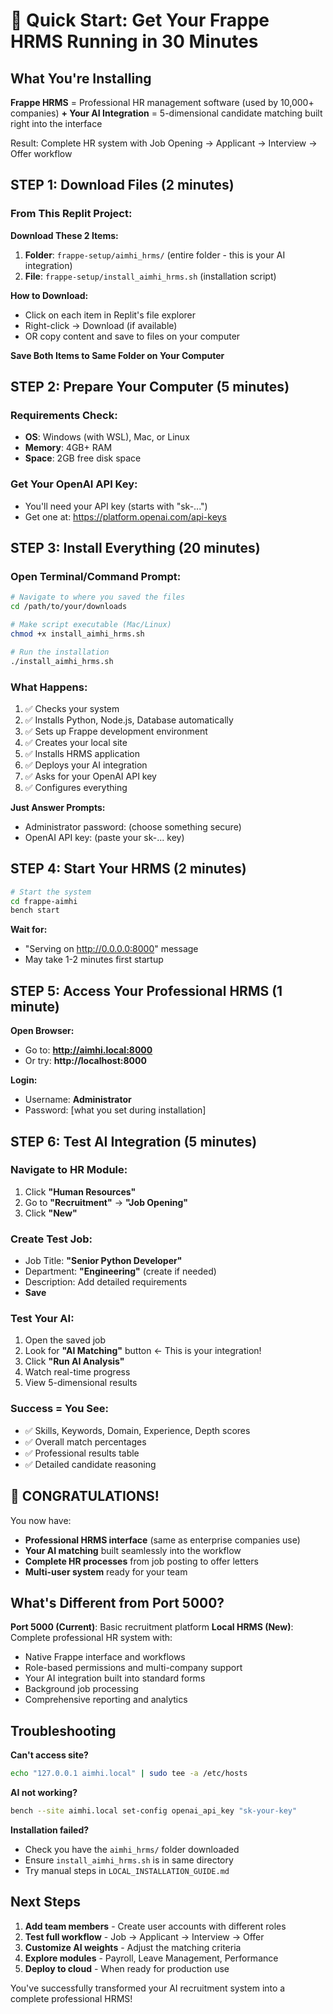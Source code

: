 # 🚀 Quick Start: Get Your Frappe HRMS Running in 30 Minutes

## What You're Installing

**Frappe HRMS** = Professional HR management software (used by 10,000+ companies)
**+ Your AI Integration** = 5-dimensional candidate matching built right into the interface

Result: Complete HR system with Job Opening → Applicant → Interview → Offer workflow

## STEP 1: Download Files (2 minutes)

### From This Replit Project:

**Download These 2 Items:**
1. **Folder**: `frappe-setup/aimhi_hrms/` (entire folder - this is your AI integration)
2. **File**: `frappe-setup/install_aimhi_hrms.sh` (installation script)

**How to Download:**
- Click on each item in Replit's file explorer
- Right-click → Download (if available)
- OR copy content and save to files on your computer

**Save Both Items to Same Folder on Your Computer**

## STEP 2: Prepare Your Computer (5 minutes)

### Requirements Check:
- **OS**: Windows (with WSL), Mac, or Linux
- **Memory**: 4GB+ RAM 
- **Space**: 2GB free disk space

### Get Your OpenAI API Key:
- You'll need your API key (starts with "sk-...")
- Get one at: https://platform.openai.com/api-keys

## STEP 3: Install Everything (20 minutes)

### Open Terminal/Command Prompt:
```bash
# Navigate to where you saved the files
cd /path/to/your/downloads

# Make script executable (Mac/Linux)
chmod +x install_aimhi_hrms.sh

# Run the installation
./install_aimhi_hrms.sh
```

### What Happens:
1. ✅ Checks your system
2. ✅ Installs Python, Node.js, Database automatically
3. ✅ Sets up Frappe development environment
4. ✅ Creates your local site
5. ✅ Installs HRMS application  
6. ✅ Deploys your AI integration
7. ✅ Asks for your OpenAI API key
8. ✅ Configures everything

**Just Answer Prompts:**
- Administrator password: (choose something secure)
- OpenAI API key: (paste your sk-... key)

## STEP 4: Start Your HRMS (2 minutes)

```bash
# Start the system
cd frappe-aimhi
bench start
```

**Wait for:**
- "Serving on http://0.0.0.0:8000" message
- May take 1-2 minutes first startup

## STEP 5: Access Your Professional HRMS (1 minute)

**Open Browser:**
- Go to: **http://aimhi.local:8000**
- Or try: **http://localhost:8000**

**Login:**
- Username: **Administrator**
- Password: [what you set during installation]

## STEP 6: Test AI Integration (5 minutes)

### Navigate to HR Module:
1. Click **"Human Resources"** 
2. Go to **"Recruitment"** → **"Job Opening"**
3. Click **"New"**

### Create Test Job:
- Job Title: **"Senior Python Developer"**
- Department: **"Engineering"** (create if needed)
- Description: Add detailed requirements
- **Save**

### Test Your AI:
1. Open the saved job
2. Look for **"AI Matching"** button ← This is your integration!
3. Click **"Run AI Analysis"**
4. Watch real-time progress
5. View 5-dimensional results

### Success = You See:
- ✅ Skills, Keywords, Domain, Experience, Depth scores
- ✅ Overall match percentages  
- ✅ Professional results table
- ✅ Detailed candidate reasoning

## 🎉 CONGRATULATIONS!

You now have:
- **Professional HRMS interface** (same as enterprise companies use)
- **Your AI matching** built seamlessly into the workflow
- **Complete HR processes** from job posting to offer letters
- **Multi-user system** ready for your team

## What's Different from Port 5000?

**Port 5000 (Current)**: Basic recruitment platform
**Local HRMS (New)**: Complete professional HR system with:
- Native Frappe interface and workflows
- Role-based permissions and multi-company support
- Your AI integration built into standard forms
- Background job processing
- Comprehensive reporting and analytics

## Troubleshooting

**Can't access site?**
```bash
echo "127.0.0.1 aimhi.local" | sudo tee -a /etc/hosts
```

**AI not working?**
```bash
bench --site aimhi.local set-config openai_api_key "sk-your-key"
```

**Installation failed?**
- Check you have the `aimhi_hrms/` folder downloaded
- Ensure `install_aimhi_hrms.sh` is in same directory
- Try manual steps in `LOCAL_INSTALLATION_GUIDE.md`

## Next Steps

1. **Add team members** - Create user accounts with different roles
2. **Test full workflow** - Job → Applicant → Interview → Offer
3. **Customize AI weights** - Adjust the matching criteria
4. **Explore modules** - Payroll, Leave Management, Performance
5. **Deploy to cloud** - When ready for production use

You've successfully transformed your AI recruitment system into a complete professional HRMS!
